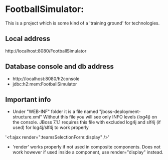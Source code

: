 FootballSimulator:
========================

This is a project which is some kind of a 'training ground' for technologies.

Local address
------------------------
http://localhost:8080/FootballSimulator

Database console and db address
------------------------
- http://localhost:8080/h2console
- jdbc:h2:mem:FootballSimulator
 
Important info
------------------------

- Under "WEB-INF" folder it is a file named "jboss-deployment-structure.xml"
Without this file you will see only INFO levels (log4j) on the console.
JBoss 7.1.1 requires this file with excluded log4j and slf4j (if used) for log4j/slf4j to work properly

'<f:ajax render=":teamsSelectionForm:display" />'
- 'render' works properly if not used in composite components. Does not work however if used inside a component, use render="display" instead.

